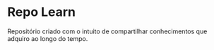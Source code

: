 # Repo Learn

Repositório criado com o intuito de compartilhar conhecimentos que adquiro ao longo do tempo.
